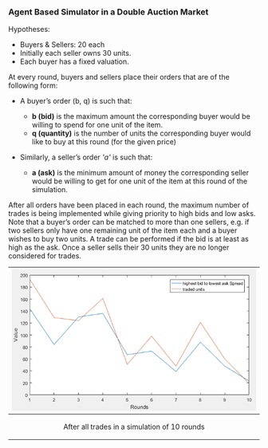 ### Agent Based Simulator in a Double Auction Market

Hypotheses:
* Buyers & Sellers: 20 each
* Initially each seller owns 30 units.
* Each buyer has a fixed valuation.

At every round, buyers and sellers place their orders that are of the following form:
* A buyer’s order (b, q) is such that:
  * **b (bid)** is the maximum amount the corresponding buyer would be willing to spend for one unit of the item.
  * **q (quantity)** is the number of units the corresponding buyer would like to buy at this round (for the given price)

* Similarly, a seller’s order *'a'* is such that:
  * **a (ask)** is the minimum amount of money the corresponding seller would be willing to get for one unit of the item at this round of the simulation.

After all orders have been placed in each round, the maximum number of trades is being implemented while giving priority to high bids and low asks. Note that a buyer’s order can be matched to more than one sellers, e.g. if two sellers only have one remaining unit of the item each and a buyer wishes to buy two units. A trade can be performed if the bid is at least as high as the ask. Once a seller sells their 30 units they are no longer considered for trades.

|![trading snapshot](spread_plot.png)|
|:--:|
| <p>After all trades in a simulation of 10 rounds</p>|
